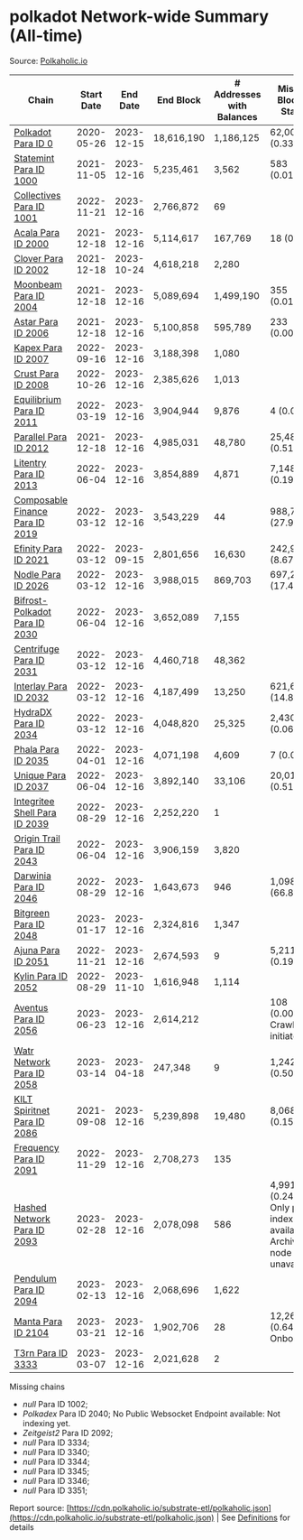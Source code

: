 # polkadot Network-wide Summary (All-time)

Source: [Polkaholic.io](https://polkaholic.io)


| Chain            | Start Date | End Date | End Block | # Addresses with Balances | Missing Blocks / Status |
| ---------------- | ---------- | ---------| --------- | ------------------------- | ----------------------- |
| [Polkadot Para ID 0](/polkadot/0-polkadot) | 2020-05-26 | 2023-12-15 | 18,616,190 |  1,186,125 | 62,006 (0.33%)  |
| [Statemint Para ID 1000](/polkadot/1000-statemint) | 2021-11-05 | 2023-12-16 | 5,235,461 |  3,562 | 583 (0.01%)  |
| [Collectives Para ID 1001](/polkadot/1001-collectives) | 2022-11-21 | 2023-12-16 | 2,766,872 |  69 |    |
| [Acala Para ID 2000](/polkadot/2000-acala) | 2021-12-18 | 2023-12-16 | 5,114,617 |  167,769 | 18 (0.00%)  |
| [Clover Para ID 2002](/polkadot/2002-clover) | 2021-12-18 | 2023-10-24 | 4,618,218 |  2,280 |    |
| [Moonbeam Para ID 2004](/polkadot/2004-moonbeam) | 2021-12-18 | 2023-12-16 | 5,089,694 |  1,499,190 | 355 (0.01%)  |
| [Astar Para ID 2006](/polkadot/2006-astar) | 2021-12-18 | 2023-12-16 | 5,100,858 |  595,789 | 233 (0.00%)  |
| [Kapex Para ID 2007](/polkadot/2007-kapex) | 2022-09-16 | 2023-12-16 | 3,188,398 |  1,080 |    |
| [Crust Para ID 2008](/polkadot/2008-crust) | 2022-10-26 | 2023-12-16 | 2,385,626 |  1,013 |    |
| [Equilibrium Para ID 2011](/polkadot/2011-equilibrium) | 2022-03-19 | 2023-12-16 | 3,904,944 |  9,876 | 4 (0.00%)  |
| [Parallel Para ID 2012](/polkadot/2012-parallel) | 2021-12-18 | 2023-12-16 | 4,985,031 |  48,780 | 25,489 (0.51%)  |
| [Litentry Para ID 2013](/polkadot/2013-litentry) | 2022-06-04 | 2023-12-16 | 3,854,889 |  4,871 | 7,148 (0.19%)  |
| [Composable Finance Para ID 2019](/polkadot/2019-composable) | 2022-03-12 | 2023-12-16 | 3,543,229 |  44 | 988,735 (27.90%)  |
| [Efinity Para ID 2021](/polkadot/2021-efinity) | 2022-03-12 | 2023-09-15 | 2,801,656 |  16,630 | 242,949 (8.67%)  |
| [Nodle Para ID 2026](/polkadot/2026-nodle) | 2022-03-12 | 2023-12-16 | 3,988,015 |  869,703 | 697,249 (17.48%)  |
| [Bifrost-Polkadot Para ID 2030](/polkadot/2030-bifrost-dot) | 2022-06-04 | 2023-12-16 | 3,652,089 |  7,155 |    |
| [Centrifuge Para ID 2031](/polkadot/2031-centrifuge) | 2022-03-12 | 2023-12-16 | 4,460,718 |  48,362 |    |
| [Interlay Para ID 2032](/polkadot/2032-interlay) | 2022-03-12 | 2023-12-16 | 4,187,499 |  13,250 | 621,626 (14.84%)  |
| [HydraDX Para ID 2034](/polkadot/2034-hydradx) | 2022-03-12 | 2023-12-16 | 4,048,820 |  25,325 | 2,430 (0.06%)  |
| [Phala Para ID 2035](/polkadot/2035-phala) | 2022-04-01 | 2023-12-16 | 4,071,198 |  4,609 | 7 (0.00%)  |
| [Unique Para ID 2037](/polkadot/2037-unique) | 2022-06-04 | 2023-12-16 | 3,892,140 |  33,106 | 20,019 (0.51%)  |
| [Integritee Shell Para ID 2039](/polkadot/2039-integritee-shell) | 2022-08-29 | 2023-12-16 | 2,252,220 |  1 |    |
| [Origin Trail Para ID 2043](/polkadot/2043-origintrail) | 2022-06-04 | 2023-12-16 | 3,906,159 |  3,820 |    |
| [Darwinia Para ID 2046](/polkadot/2046-darwinia) | 2022-08-29 | 2023-12-16 | 1,643,673 |  946 | 1,098,047 (66.80%)  |
| [Bitgreen Para ID 2048](/polkadot/2048-bitgreen) | 2023-01-17 | 2023-12-16 | 2,324,816 |  1,347 |    |
| [Ajuna Para ID 2051](/polkadot/2051-ajuna) | 2022-11-21 | 2023-12-16 | 2,674,593 |  9 | 5,211 (0.19%)  |
| [Kylin Para ID 2052](/polkadot/2052-kylin) | 2022-08-29 | 2023-11-10 | 1,616,948 |  1,114 |    |
| [Aventus Para ID 2056](/polkadot/2056-aventus) | 2023-06-23 | 2023-12-16 | 2,614,212 |   | 108 (0.00%) Crawling initiated |
| [Watr Network Para ID 2058](/polkadot/2058-watr) | 2023-03-14 | 2023-04-18 | 247,348 |  9 | 1,242 (0.50%)  |
| [KILT Spiritnet Para ID 2086](/polkadot/2086-kilt) | 2021-09-08 | 2023-12-16 | 5,239,898 |  19,480 | 8,068 (0.15%)  |
| [Frequency Para ID 2091](/polkadot/2091-frequency) | 2022-11-29 | 2023-12-16 | 2,708,273 |  135 |    |
| [Hashed Network Para ID 2093](/polkadot/2093-hashed) | 2023-02-28 | 2023-12-16 | 2,078,098 |  586 | 4,991 (0.24%) Only partial index available: Archive node unavailable |
| [Pendulum Para ID 2094](/polkadot/2094-pendulum) | 2023-02-13 | 2023-12-16 | 2,068,696 |  1,622 |    |
| [Manta Para ID 2104](/polkadot/2104-manta) | 2023-03-21 | 2023-12-16 | 1,902,706 |  28 | 12,262 (0.64%) Onboarding |
| [T3rn Para ID 3333](/polkadot/3333-t3rn) | 2023-03-07 | 2023-12-16 | 2,021,628 |  2 |    |

Missing chains


* *null* Para ID 1002; 
* *Polkadex* Para ID 2040; No Public Websocket Endpoint available: Not indexing yet.
* *Zeitgeist2* Para ID 2092; 
* *null* Para ID 3334; 
* *null* Para ID 3340; 
* *null* Para ID 3344; 
* *null* Para ID 3345; 
* *null* Para ID 3346; 
* *null* Para ID 3351; 

Report source: [https://cdn.polkaholic.io/substrate-etl/polkaholic.json](https://cdn.polkaholic.io/substrate-etl/polkaholic.json) | See [Definitions](/DEFINITIONS.md) for details
